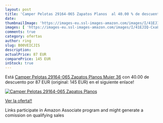 ```yaml
---
layout: post
title: 'Camper Pelotas 29164-065 Zapatos Planos  al 40.00 % de descuento'
date: 
thumbnailImage: 'https://images-eu.ssl-images-amazon.com/images/I/41EJIQ-CxaL._SL200_.jpg'
images: [ 'https://images-eu.ssl-images-amazon.com/images/I/41EJIQ-CxaL._SL200_.jpg' ]
comments: true
category: ofertas
author: ring
slug: B00VEICJIS
description:
actualPrice: 87 EUR
comparePrice: 145 EUR
inStock: true
---
```


Está [Camper Pelotas 29164-065 Zapatos Planos Mujer 36](https://www.amazon.es/dp/B00VEICJIS/?tag=tolees-21) con 40.00 de descuento por 87 EUR (original: 145 EUR) en el siguiente enlace!

[![Camper Pelotas 29164-065 Zapatos Planos ](https://images-eu.ssl-images-amazon.com/images/I/41EJIQ-CxaL._SL200_.jpg)](https://www.amazon.es/dp/B00VEICJIS/?tag=tolees-21)

[Ver la oferta!!](https://www.amazon.es/dp/B00VEICJIS/?tag=tolees-21)

Links participate in Amazon Associate program and might generate a comission on qualifying sales


